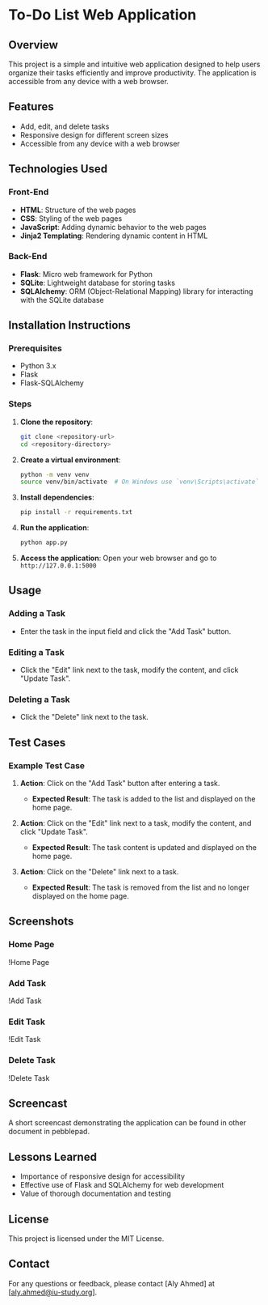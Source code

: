 # To-Do List Web Application

## Overview
This project is a simple and intuitive web application designed to help users organize their tasks efficiently and improve productivity. The application is accessible from any device with a web browser.

## Features
- Add, edit, and delete tasks
- Responsive design for different screen sizes
- Accessible from any device with a web browser

## Technologies Used
### Front-End
- **HTML**: Structure of the web pages
- **CSS**: Styling of the web pages
- **JavaScript**: Adding dynamic behavior to the web pages
- **Jinja2 Templating**: Rendering dynamic content in HTML

### Back-End
- **Flask**: Micro web framework for Python
- **SQLite**: Lightweight database for storing tasks
- **SQLAlchemy**: ORM (Object-Relational Mapping) library for interacting with the SQLite database

## Installation Instructions
### Prerequisites
- Python 3.x
- Flask
- Flask-SQLAlchemy

### Steps
1. **Clone the repository**:
    ```bash
    git clone <repository-url>
    cd <repository-directory>
    ```

2. **Create a virtual environment**:
    ```bash
    python -m venv venv
    source venv/bin/activate  # On Windows use `venv\Scripts\activate`
    ```

3. **Install dependencies**:
    ```bash
    pip install -r requirements.txt
    ```

4. **Run the application**:
    ```bash
    python app.py
    ```

5. **Access the application**:
    Open your web browser and go to `http://127.0.0.1:5000`

## Usage
### Adding a Task
- Enter the task in the input field and click the "Add Task" button.

### Editing a Task
- Click the "Edit" link next to the task, modify the content, and click "Update Task".

### Deleting a Task
- Click the "Delete" link next to the task.

## Test Cases
### Example Test Case
1. **Action**: Click on the "Add Task" button after entering a task.
   - **Expected Result**: The task is added to the list and displayed on the home page.

2. **Action**: Click on the "Edit" link next to a task, modify the content, and click "Update Task".
   - **Expected Result**: The task content is updated and displayed on the home page.

3. **Action**: Click on the "Delete" link next to a task.
   - **Expected Result**: The task is removed from the list and no longer displayed on the home page.

## Screenshots
### Home Page
!Home Page

### Add Task
!Add Task

### Edit Task
!Edit Task

### Delete Task
!Delete Task

## Screencast
A short screencast demonstrating the application can be found in other document in pebblepad.

## Lessons Learned
- Importance of responsive design for accessibility
- Effective use of Flask and SQLAlchemy for web development
- Value of thorough documentation and testing

## License
This project is licensed under the MIT License.

## Contact
For any questions or feedback, please contact [Aly Ahmed] at [aly.ahmed@iu-study.org].

